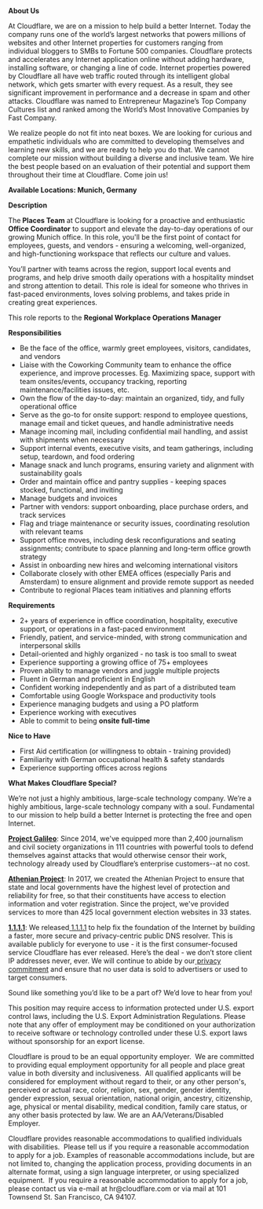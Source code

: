 <div class="content-intro">
	<div><strong>About Us</strong></div>
	<div>
		<p>At Cloudflare, we are on a mission to help build a better Internet. Today the company runs one of the world’s largest networks that powers millions of websites and other Internet properties for customers ranging from individual bloggers to SMBs to Fortune 500 companies. Cloudflare protects and accelerates any Internet application online without adding hardware, installing software, or changing a line of code. Internet properties powered by Cloudflare all have web traffic routed through its intelligent global network, which gets smarter with every request. As a result, they see significant improvement in performance and a decrease in spam and other attacks. Cloudflare was named to Entrepreneur Magazine’s Top Company Cultures list and ranked among the World’s Most Innovative Companies by Fast Company.&nbsp;</p>
		<p><span style="font-weight: 400;">We realize people do not fit into neat boxes. We are looking for curious and empathetic individuals who are committed to developing themselves and learning new skills, and we are ready to help you do that. We cannot complete our mission without building a diverse and inclusive team. We hire the best people based on an evaluation of their potential and support them throughout their time at Cloudflare. Come join us!&nbsp;</span></p>
	</div>
</div>
<p><strong>Available Locations: Munich, Germany&nbsp;</strong></p>
<p><strong>Description</strong></p>
<p>The<strong> Places Team</strong> at Cloudflare is looking for a proactive and enthusiastic <strong>Office Coordinator</strong> to support and elevate the day-to-day operations of our growing Munich office. In this role, you'll be the first point of contact for employees, guests, and vendors - ensuring a welcoming, well-organized, and high-functioning workspace that reflects our culture and values.</p>
<p>You’ll partner with teams across the region, support local events and programs, and help drive smooth daily operations with a hospitality mindset and strong attention to detail. This role is ideal for someone who thrives in fast-paced environments, loves solving problems, and takes pride in creating great experiences.</p>
<p>This role reports to the <strong>Regional Workplace Operations Manager&nbsp;</strong></p>
<p><strong>Responsibilities</strong></p>
<ul>
	<li>Be the face of the office, warmly greet employees, visitors, candidates, and vendors</li>
	<li>Liaise with the Coworking Community team to enhance the office experience, and improve processes. Eg. Maximizing space, support with team onsites/events, occupancy tracking, reporting maintenance/facilities issues, etc.</li>
	<li>Own the flow of the day-to-day: maintain an organized, tidy, and fully operational office</li>
	<li>Serve as the go-to for onsite support: respond to employee questions, manage email and ticket queues, and handle administrative needs</li>
	<li>Manage incoming mail, including confidential mail handling, and assist with shipments when necessary</li>
	<li>Support internal events, executive visits, and team gatherings, including setup, teardown, and food ordering</li>
	<li>Manage snack and lunch programs, ensuring variety and alignment with sustainability goals</li>
	<li>Order and maintain office and pantry supplies - keeping spaces stocked, functional, and inviting</li>
	<li>Manage budgets and invoices</li>
	<li>Partner with vendors: support onboarding, place purchase orders, and track services</li>
	<li>Flag and triage maintenance or security issues, coordinating resolution with relevant teams</li>
	<li>Support office moves, including desk reconfigurations and seating assignments; contribute to space planning and long-term office growth strategy</li>
	<li>Assist in onboarding new hires and welcoming international visitors</li>
	<li>Collaborate closely with other EMEA offices (especially Paris and Amsterdam) to ensure alignment and provide remote support as needed</li>
	<li>Contribute to regional Places team initiatives and planning efforts</li>
</ul>
<p><strong>Requirements</strong></p>
<ul>
	<li>2+ years of experience in office coordination, hospitality, executive support, or operations in a fast-paced environment</li>
	<li>Friendly, patient, and service-minded, with strong communication and interpersonal skills</li>
	<li>Detail-oriented and highly organized - no task is too small to sweat</li>
	<li>Experience supporting a growing office of 75+ employees</li>
	<li>Proven ability to manage vendors and juggle multiple projects</li>
	<li>Fluent in German and proficient in English</li>
	<li>Confident working independently and as part of a distributed team</li>
	<li>Comfortable using Google Workspace and productivity tools</li>
	<li>Experience managing budgets and using a PO platform&nbsp;</li>
	<li>Experience working with executives</li>
	<li>Able to commit to being <strong>onsite full-time</strong></li>
</ul>
<p><strong>Nice to Have</strong></p>
<ul>
	<li>First Aid certification (or willingness to obtain - training provided)</li>
	<li>Familiarity with German occupational health &amp; safety standards</li>
	<li>Experience supporting offices across regions</li>
</ul>
<div class="content-conclusion">
	<p><strong>What Makes Cloudflare Special?</strong></p>
	<p><span style="font-weight: 400;">We’re not just a highly ambitious, large-scale technology company. We’re a highly ambitious, large-scale technology company with a soul. Fundamental to our mission to help build a better Internet is protecting the free and open Internet.</span></p>
	<p><a href="https://blog.cloudflare.com/protecting-free-expression-online/"><strong>Project Galileo</strong></a><span style="font-weight: 400;">: Since 2014, we've equipped more than 2,400 journalism and civil society organizations in 111 countries with powerful tools to defend themselves against attacks that would otherwise censor their work, technology already used by Cloudflare’s enterprise customers--at no cost.</span></p>
	<p><strong><a href="https://www.cloudflare.com/athenian/">Athenian Project</a></strong><span style="font-weight: 400;">: In 2017, we created the Athenian Project to ensure that state and local governments have the highest level of protection and reliability for free, so that their constituents have access to election information and voter registration. Since the project, we've provided services to more than 425 local government election websites in 33 states.</span></p>
	<p><a href="https://1.1.1.1/"><strong>1.1.1.1</strong></a><span style="font-weight: 400;">: We released</span><a href="https://1.1.1.1/"> <span style="font-weight: 400;">1.1.1.1</span></a><span style="font-weight: 400;"> to help fix the foundation of the Internet by building a faster, more secure and privacy-centric public DNS resolver. This is available publicly for everyone to use - it is the first consumer-focused service Cloudflare has ever released. Here’s the deal - we don’t store client IP addresses never, ever. We will continue to abide by our</span><a href="https://developers.cloudflare.com/1.1.1.1/privacy/public-dns-resolver"> privacy commitment</a><span style="font-weight: 400;"> and ensure that no user data is sold to advertisers or used to target consumers.</span></p>
	<p><span style="font-weight: 400;">Sound like something you’d like to be a part of? We’d love to hear from you!</span></p>
	<p><span style="font-weight: 400;">This position may require access to information protected under U.S. export control laws, including the U.S. Export Administration Regulations. Please note that any offer of employment may be conditioned on your authorization to receive software or technology controlled under these U.S. export laws without sponsorship for an export license.</span></p>
	<p><span style="font-weight: 400;">Cloudflare is proud to be an equal opportunity employer. &nbsp;We are committed to providing equal employment opportunity for all people and place great value in both diversity and inclusiveness. &nbsp;All qualified applicants will be considered for employment without regard to their, or any other person's, perceived or actual</span> <span style="font-weight: 400;">race, color, religion, sex, gender, gender identity, gender expression, sexual orientation, national origin, ancestry, citizenship, age, physical or mental disability, medical condition, family care status, or any other basis protected by law. </span><span style="font-weight: 400;">We are an AA/Veterans/Disabled Employer.</span></p>
	<p><span style="font-weight: 400;">Cloudflare provides reasonable accommodations to qualified individuals with disabilities. &nbsp;Please tell us if you require a reasonable accommodation to apply for a job. Examples of reasonable accommodations include, but are not limited to, changing the application process, providing documents in an alternate format, using a sign language interpreter, or using specialized equipment. &nbsp;If you require a reasonable accommodation to apply for a job, please contact us via e-mail at </span><span style="font-weight: 400;">hr@cloudflare.com</span><span style="font-weight: 400;"> or via mail at 101 Townsend St. San Francisco, CA 94107.</span></p>
</div>